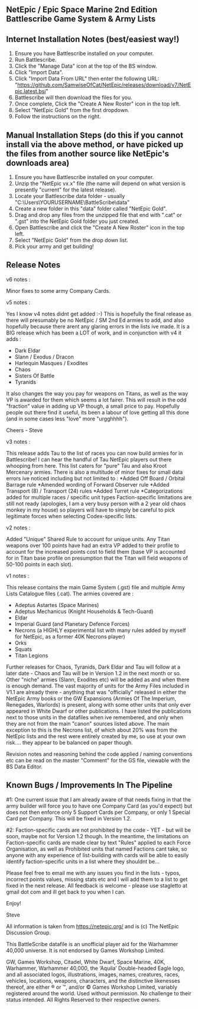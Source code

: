 NetEpic / Epic Space Marine 2nd Edition Battlescribe Game System & Army Lists
-----------------------------------------------------------------------------

Internet Installation Notes (best/easiest way!)
---------------------------------------

1) Ensure you have Battlescribe installed on your computer.
2) Run Battlescribe.
3) Click the "Manage Data" icon at the top of the BS window.
4) Click "Import Data".
5) Click "Import Data From URL" then enter the following URL: "https://github.com/SamwiseOfCat/NetEpic/releases/download/v7/NetEpic.latest.bsi"
6) Battlescribe will then download the files for you.
7) Once complete, Click the "Create A New Roster" icon in the top left.
8) Select "NetEpic Gold" from the first dropdown.
9) Follow the instructions on the right.


Manual Installation Steps (do this if you cannot install via the above method, or have picked up the files from another source like NetEpic's downloads area)
------------------

1) Ensure you have Battlescribe installed on your computer.
2) Unzip the "NetEpic vx.x" file (the name will depend on what version is presently "current" for the latest release).
3) Locate your Battlescribe data folder - usually "C:\Users\YOURUSERNAME\BattleScribe\data\"
4) Create a new folder in this "data" folder called "NetEpic Gold".
5) Drag and drop any files from the unzipped file that end with ".cat" or ".gst" into the NetEpic Gold folder you just created.
6) Open Battlescribe and click the "Create A New Roster" icon in the top left.
7) Select "NetEpic Gold" from the drop down list.
7) Pick your army and get building!


Release Notes
-------------
v6 notes :

Minor fixes to some army Company Cards.

v5 notes :

Yes I know v4 notes didnt get added :-)
This is hopefully the final release as there will presumably be no NetEpic / SM 2nd Ed armies to add, and also hopefully because there arent any glaring errors in the lists ive made.
It is a BIG release which has been a LOT of work, and in conjunction with v4 it adds :

* Dark Eldar
* Slann / Exodus / Dracon
* Harlequin Masques / Exodites
* Chaos
* Sisters Of Battle
* Tyranids

It also changes the way you pay for weapons on Titans, as well as the way VP is awarded for them which seems a lot fairer. This will result in the odd "fraction" value in adding up VP though, a small price to pay.
Hopefully people out there find it useful, its been a labour of love getting all this done (and in some cases less "love" more "urgghhhh").

Cheers - Steve

v3 notes :

This release adds Tau to the list of races you can now build armies for in Battlescribe! I can hear the handful of Tau NetEpic players out there whooping from here. This list caters for "pure" Tau and also Kroot Mercenary armies.
There is also a multitude of minor fixes for small data errors ive noticed including but not limited to :
*Added Off Board / Orbital Barrage rule
*Amended wording of Forward Observer rule
*Added Transport (8) / Transport (24) rules
*Added Turret rule
*Categorizations added for multiple races / specific unit types
Faction-specific limitations are still not ready (apologies, I am a very busy person with a 2 year old chaos monkey in my house) so players will have to simply be careful to pick legitimate forces when selecting Codex-specific lists. 


v2 notes :

Added "Unique" Shared Rule to account for unique units.
Any Titan weapons over 100 points have had an extra VP added to their profile to account for the increased points cost to field them (base VP is accounted for in Titan base profile on presumption that the Titan will field weapons of 50-100 points in each slot).


v1 notes :

This release contains the main Game System (.gst) file and multiple Army Lists Catalogue files (.cat). The armies covered are :

* Adeptus Astartes (Space Marines)
* Adeptus Mechanicus (Knight Households & Tech-Guard)
* Eldar
* Imperial Guard (and Planetary Defence Forces)
* Necrons (a HIGHLY experimental list with many rules added by myself for NetEpic, as a former 40K Necrons player)
* Orks
* Squats
* Titan Legions

Further releases for Chaos, Tyranids, Dark Eldar and Tau will follow at a later date - Chaos and Tau will be in Version 1.2 in the next month or so. Other "niche" armies (Slann, Exodites etc) will be added as and when there is enough demand. The vast majority of units for the Army Files included in V1.1 are already there - anything that was "officially" released in either the NetEpic Army books or the GW Expansions (Armies Of The Imperium, Renegades, Warlords) is present, along with some other units that only ever appeared in White Dwarf or other publications. I have listed the publications next to those units in the datafiles when ive remembered, and only when they are not from the main "canon" sources listed above. The main exception to this is the Necrons list, of which about 20% was from the NetEpic lists and the rest were entirely created by me, so use at your own risk.... they appear to be balanced on paper though.

Revision notes and reasoning behind the code applied / naming conventions etc can be read on the master "Comment" for the GS file, viewable with the BS Data Editor.


Known Bugs / Improvements In The Pipeline
-----------------------------------------

#1: One current issue that I am already aware of that needs fixing in that the army builder will force you to have one Company Card (as you'd expect) but does not then enforce only 5 Support Cards per Company, or only 1 Special Card per Company. This will be fixed in Version 1.2.

#2:  Faction-specific cards are not prohibited by the code - YET - but will be soon, maybe not for Version 1.2 though. In the meantime, the limitations on Faction-specific cards are made clear by text "Rules" applied to each Force Organisation, as well as Prohibited units that named Factions cant take, so anyone with any experience of list-building with cards will be able to easily identify faction-specific units in a list where they shouldnt be...

Please feel free to email me with any issues you find in the lists - typos, incorrect points values, missing stats etc and I will add them to a list to get fixed in the next release. All feedback is welcome - please use stagletto at gmail dot com and ill get back to you when I can.

Enjoy!

Steve

All information is taken from https://netepic.org/ and is (c) The NetEpic Discussion Group.

This BattleScribe datafile is an unofficial player aid for the Warhammer 40,000 universe. It is not endorsed by Games Workshop Limited.

GW, Games Workshop, Citadel, White Dwarf, Space Marine, 40K, Warhammer, Warhammer 40,000, the ‘Aquila’ Double-headed Eagle logo, and all associated logos, illustrations, images, names, creatures, races, vehicles, locations, weapons, characters, and the distinctive likenesses thereof, are either ® or ™, and/or © Games Workshop Limited, variably registered around the world. Used without permission. No challenge to their status intended. All Rights Reserved to their respective owners.

